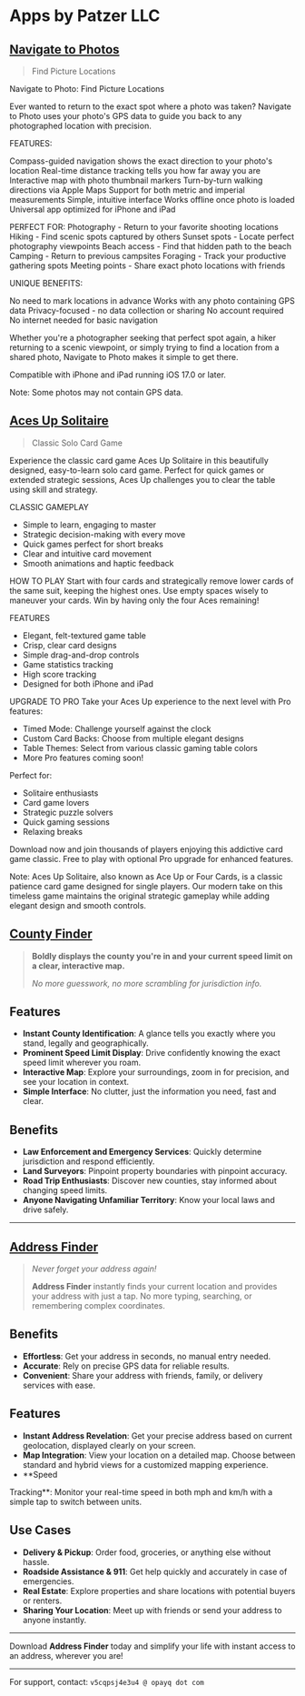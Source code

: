 # Apps by Patzer LLC

## [Navigate to Photos](https://apps.apple.com/us/app/navigate-to-photos/id6737482353?at=11l599)

> Find Picture Locations

Navigate to Photo: Find Picture Locations

Ever wanted to return to the exact spot where a photo was taken? Navigate to Photo uses your photo's GPS data to guide you back to any photographed location with precision.

FEATURES:

Compass-guided navigation shows the exact direction to your photo's location
Real-time distance tracking tells you how far away you are
Interactive map with photo thumbnail markers
Turn-by-turn walking directions via Apple Maps
Support for both metric and imperial measurements
Simple, intuitive interface
Works offline once photo is loaded
Universal app optimized for iPhone and iPad

PERFECT FOR:
Photography - Return to your favorite shooting locations
Hiking - Find scenic spots captured by others
Sunset spots - Locate perfect photography viewpoints
Beach access - Find that hidden path to the beach
Camping - Return to previous campsites
Foraging - Track your productive gathering spots
Meeting points - Share exact photo locations with friends

UNIQUE BENEFITS:

No need to mark locations in advance
Works with any photo containing GPS data
Privacy-focused - no data collection or sharing
No account required
No internet needed for basic navigation

Whether you're a photographer seeking that perfect spot again, a hiker returning to a scenic viewpoint, or simply trying to find a location from a shared photo, Navigate to Photo makes it simple to get there.

Compatible with iPhone and iPad running iOS 17.0 or later.

Note: Some photos may not contain GPS data.

## [Aces Up Solitaire](https://apps.apple.com/us/app/aces-up-solitaire/id6737347558?at=11l599)

> Classic Solo Card Game

Experience the classic card game Aces Up Solitaire in this beautifully designed, easy-to-learn solo card game. Perfect for quick games or extended strategic sessions, Aces Up challenges you to clear the table using skill and strategy.

CLASSIC GAMEPLAY
- Simple to learn, engaging to master
- Strategic decision-making with every move
- Quick games perfect for short breaks
- Clear and intuitive card movement
- Smooth animations and haptic feedback

HOW TO PLAY
Start with four cards and strategically remove lower cards of the same suit, keeping the highest ones. Use empty spaces wisely to maneuver your cards. Win by having only the four Aces remaining!

FEATURES
- Elegant, felt-textured game table
- Crisp, clear card designs
- Simple drag-and-drop controls
- Game statistics tracking
- High score tracking
- Designed for both iPhone and iPad

UPGRADE TO PRO
Take your Aces Up experience to the next level with Pro features:
- Timed Mode: Challenge yourself against the clock
- Custom Card Backs: Choose from multiple elegant designs
- Table Themes: Select from various classic gaming table colors
- More Pro features coming soon!

Perfect for:
- Solitaire enthusiasts
- Card game lovers
- Strategic puzzle solvers
- Quick gaming sessions
- Relaxing breaks

Download now and join thousands of players enjoying this addictive card game classic. Free to play with optional Pro upgrade for enhanced features.

Note: Aces Up Solitaire, also known as Ace Up or Four Cards, is a classic patience card game designed for single players. Our modern take on this timeless game maintains the original strategic gameplay while adding elegant design and smooth controls.

## [County Finder](https://apps.apple.com/us/app/county-finder/id6474261068?at=11l599)

> **Boldly displays the county you're in and your current speed limit on a clear, interactive map.**
>
> _No more guesswork, no more scrambling for jurisdiction info._

## Features

- **Instant County Identification**: A glance tells you exactly where you stand, legally and geographically.
- **Prominent Speed Limit Display**: Drive confidently knowing the exact speed limit wherever you roam.
- **Interactive Map**: Explore your surroundings, zoom in for precision, and see your location in context.
- **Simple Interface**: No clutter, just the information you need, fast and clear.

## Benefits

- **Law Enforcement and Emergency Services**: Quickly determine jurisdiction and respond efficiently.
- **Land Surveyors**: Pinpoint property boundaries with pinpoint accuracy.
- **Road Trip Enthusiasts**: Discover new counties, stay informed about changing speed limits.
- **Anyone Navigating Unfamiliar Territory**: Know your local laws and drive safely.

___

## [Address Finder](https://apps.apple.com/us/app/address-finder-my-location/id6474217892?at=11l599)

> _Never forget your address again!_
>
> **Address Finder** instantly finds your current location and provides your address with just a tap. No more typing, searching, or remembering complex coordinates.

## Benefits

- **Effortless**: Get your address in seconds, no manual entry needed.
- **Accurate**: Rely on precise GPS data for reliable results.
- **Convenient**: Share your address with friends, family, or delivery services with ease.

## Features

- **Instant Address Revelation**: Get your precise address based on current geolocation, displayed clearly on your screen.
- **Map Integration**: View your location on a detailed map. Choose between standard and hybrid views for a customized mapping experience.
- **Speed

Tracking**: Monitor your real-time speed in both mph and km/h with a simple tap to switch between units.

## Use Cases

- **Delivery & Pickup**: Order food, groceries, or anything else without hassle.
- **Roadside Assistance & 911**: Get help quickly and accurately in case of emergencies.
- **Real Estate**: Explore properties and share locations with potential buyers or renters.
- **Sharing Your Location**: Meet up with friends or send your address to anyone instantly.

---

Download **Address Finder** today and simplify your life with instant access to an address, wherever you are!

---

For support, contact: `v5cqpsj4e3u4 @ opayq dot com`
